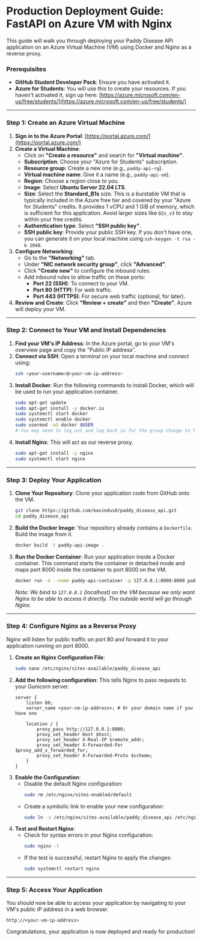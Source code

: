 # Production Deployment Guide: FastAPI on Azure VM with Nginx

This guide will walk you through deploying your Paddy Disease API application on an Azure Virtual Machine (VM) using Docker and Nginx as a reverse proxy.

### Prerequisites

- **GitHub Student Developer Pack**: Ensure you have activated it.
- **Azure for Students**: You will use this to create your resources. If you haven't activated it, sign up here: [https://azure.microsoft.com/en-us/free/students/](https://azure.microsoft.com/en-us/free/students/)

---

### Step 1: Create an Azure Virtual Machine

1.  **Sign in to the Azure Portal**: [https://portal.azure.com/](https://portal.azure.com/)
2.  **Create a Virtual Machine**:
    *   Click on **"Create a resource"** and search for **"Virtual machine"**.
    *   **Subscription**: Choose your "Azure for Students" subscription.
    *   **Resource group**: Create a new one (e.g., `paddy-api-rg`).
    *   **Virtual machine name**: Give it a name (e.g., `paddy-api-vm`).
    *   **Region**: Choose a region close to you.
    *   **Image**: Select **Ubuntu Server 22.04 LTS**.
    *   **Size**: Select the **Standard_B1s** size. This is a burstable VM that is typically included in the Azure free tier and covered by your "Azure for Students" credits. It provides 1 vCPU and 1 GiB of memory, which is sufficient for this application. Avoid larger sizes like `D2s_v3` to stay within your free credits.
    *   **Authentication type**: Select **"SSH public key"**.
    *   **SSH public key**: Provide your public SSH key. If you don't have one, you can generate it on your local machine using `ssh-keygen -t rsa -b 2048`.
3.  **Configure Networking**:
    *   Go to the **"Networking"** tab.
    *   Under **"NIC network security group"**, click **"Advanced"**.
    *   Click **"Create new"** to configure the inbound rules.
    *   Add inbound rules to allow traffic on these ports:
        *   **Port 22 (SSH)**: To connect to your VM.
        *   **Port 80 (HTTP)**: For web traffic.
        *   **Port 443 (HTTPS)**: For secure web traffic (optional, for later).
4.  **Review and Create**: Click **"Review + create"** and then **"Create"**. Azure will deploy your VM.

---

### Step 2: Connect to Your VM and Install Dependencies

1.  **Find your VM's IP Address**: In the Azure portal, go to your VM's overview page and copy the "Public IP address".
2.  **Connect via SSH**: Open a terminal on your local machine and connect using:
    ```bash
    ssh <your-username>@<your-vm-ip-address>
    ```
3.  **Install Docker**: Run the following commands to install Docker, which will be used to run your application container.
    ```bash
    sudo apt-get update
    sudo apt-get install -y docker.io
    sudo systemctl start docker
    sudo systemctl enable docker
    sudo usermod -aG docker $USER 
    # You may need to log out and log back in for the group change to take effect.
    ```
4.  **Install Nginx**: This will act as our reverse proxy.
    ```bash
    sudo apt-get install -y nginx
    sudo systemctl start nginx
    ```

---

### Step 3: Deploy Your Application

1.  **Clone Your Repository**: Clone your application code from GitHub onto the VM.
    ```bash
    git clone https://github.com/kavindus0/paddy_disease_api.git
    cd paddy_disease_api
    ```
2.  **Build the Docker Image**: Your repository already contains a `Dockerfile`. Build the image from it.
    ```bash
    docker build -t paddy-api-image .
    ```
3.  **Run the Docker Container**: Run your application inside a Docker container. This command starts the container in detached mode and maps port 8000 inside the container to port 8000 on the VM.
    ```bash
    docker run -d --name paddy-api-container -p 127.0.0.1:8000:8000 paddy-api-image
    ```
    *Note: We bind to `127.0.0.1` (localhost) on the VM because we only want Nginx to be able to access it directly. The outside world will go through Nginx.*

---

### Step 4: Configure Nginx as a Reverse Proxy

Nginx will listen for public traffic on port 80 and forward it to your application running on port 8000.

1.  **Create an Nginx Configuration File**:
    ```bash
    sudo nano /etc/nginx/sites-available/paddy_disease_api
    ```
2.  **Add the following configuration**: This tells Nginx to pass requests to your Gunicorn server.
    ```nginx
    server {
        listen 80;
        server_name <your-vm-ip-address>; # Or your domain name if you have one

        location / {
            proxy_pass http://127.0.0.1:8000;
            proxy_set_header Host $host;
            proxy_set_header X-Real-IP $remote_addr;
            proxy_set_header X-Forwarded-For $proxy_add_x_forwarded_for;
            proxy_set_header X-Forwarded-Proto $scheme;
        }
    }
    ```
3.  **Enable the Configuration**:
    *   Disable the default Nginx configuration:
        ```bash
        sudo rm /etc/nginx/sites-enabled/default
        ```
    *   Create a symbolic link to enable your new configuration:
        ```bash
        sudo ln -s /etc/nginx/sites-available/paddy_disease_api /etc/nginx/sites-enabled/
        ```
4.  **Test and Restart Nginx**:
    *   Check for syntax errors in your Nginx configuration:
        ```bash
        sudo nginx -t
        ```
    *   If the test is successful, restart Nginx to apply the changes:
        ```bash
        sudo systemctl restart nginx
        ```

---

### Step 5: Access Your Application

You should now be able to access your application by navigating to your VM's public IP address in a web browser.

`http://<your-vm-ip-address>`

Congratulations, your application is now deployed and ready for production!
